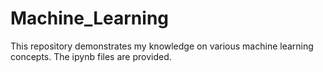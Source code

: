 # Machine_Learning
This repository demonstrates my knowledge on various machine learning concepts. The ipynb files are provided.

